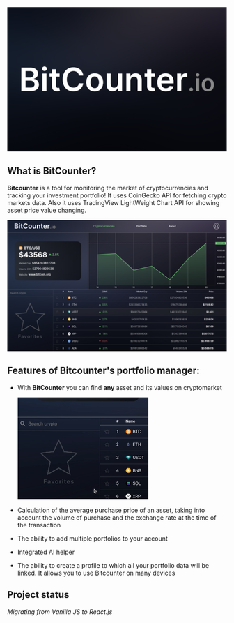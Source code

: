 <img src="./static/Banner.png"/>

## What is BitCounter?

**Bitcounter** is a tool for monitoring the market of cryptocurrencies and tracking your investment portfolio!
It uses CoinGecko API for fetching crypto markets data. Also it uses TradingView LightWeight Chart API for showing asset price value changing.

<img src="./static/Market page.png" width="622.5px"/>

## Features of Bitcounter's portfolio manager:

- With **BitCounter** you can find **any** asset and its values on cryptomarket

  <img src="./static/Search-algo.gif" width="300" height="233" />

- Calculation of the average purchase price of an asset, taking into account the volume of purchase and the exchange rate at the time of the transaction
- The ability to add multiple portfolios to your account
- Integrated AI helper
- The ability to create a profile to which all your portfolio data will be linked. It allows you to use Bitcounter on many devices

## Project status

_Migrating from Vanilla JS to React.js_
